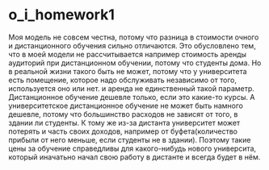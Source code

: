 # o_i_homework1
Моя модель не совсем честна, потому что разница в стоимости очного и дистанционного обучения сильно отличаются.
Это обусловлено тем, что в моей модели не рассчитывается например стоимость аренды аудиторий при дистанционном обучении, потому что студенты дома.
Но в реальной жизни такого быть не может, потому что у университета есть помещение, которое надо обслуживать независимо от того, используется оно или нет. и аренда не единственный такой параметр.
Дистанционное обучение дешевле только, если это какие-то курсы. А университетское дистанционное обучение не может быть намного дешевле, потому что большинство расходов не зависят от того, в здании ли студенты.
К тому же из-за дистанта университет может потерять и часть своих доходов, например от буфета(количество прибыли от него меньше, если студенты не в здании).
Поэтому такие цены за обучение справедливы для какого-нибудь нового университа, который иначатьно начал свою работу в дистанте и всегда будет в нём.
